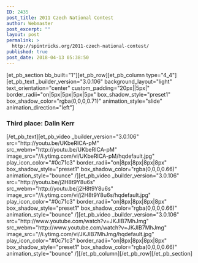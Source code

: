 ```yaml
---
ID: 2435
post_title: 2011 Czech National Contest
author: Webmaster
post_excerpt: ""
layout: post
permalink: >
  http://spintricks.org/2011-czech-national-contest/
published: true
post_date: 2018-04-13 05:38:50
---
```

[et_pb_section bb_built="1"][et_pb_row][et_pb_column type="4_4"][et_pb_text _builder_version="3.0.106" background_layout="light" text_orientation="center" custom_padding="20px||5px|" border_radii="on|5px|5px|5px|5px" box_shadow_style="preset1" box_shadow_color="rgba(0,0,0,0.71)" animation_style="slide" animation_direction="left"]
<h3>Third place: Dalin Kerr</h3>
[/et_pb_text][et_pb_video _builder_version="3.0.106" src="http://youtu.be/UKbeRICA-pM" src_webm="http://youtu.be/UKbeRICA-pM" image_src="//i.ytimg.com/vi/UKbeRICA-pM/hqdefault.jpg" play_icon_color="#0c71c3" border_radii="on|8px|8px|8px|8px" box_shadow_style="preset1" box_shadow_color="rgba(0,0,0,0.66)" animation_style="bounce" /][et_pb_video _builder_version="3.0.106" src="http://youtu.be/j2H8t9Y8u6s" src_webm="http://youtu.be/j2H8t9Y8u6s" image_src="//i.ytimg.com/vi/j2H8t9Y8u6s/hqdefault.jpg" play_icon_color="#0c71c3" border_radii="on|8px|8px|8px|8px" box_shadow_style="preset1" box_shadow_color="rgba(0,0,0,0.66)" animation_style="bounce" /][et_pb_video _builder_version="3.0.106" src="http://www.youtube.com/watch?v=JKJIB7MhJmg" src_webm="http://www.youtube.com/watch?v=JKJIB7MhJmg" image_src="//i.ytimg.com/vi/JKJIB7MhJmg/hqdefault.jpg" play_icon_color="#0c71c3" border_radii="on|8px|8px|8px|8px" box_shadow_style="preset1" box_shadow_color="rgba(0,0,0,0.66)" animation_style="bounce" /][/et_pb_column][/et_pb_row][/et_pb_section]